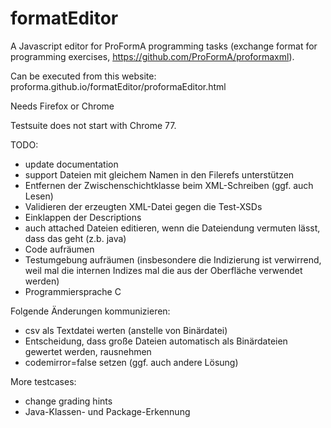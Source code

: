 # formatEditor

A Javascript editor for ProFormA programming tasks (exchange format for programming exercises, https://github.com/ProFormA/proformaxml).

Can be executed from this website: proforma.github.io/formatEditor/proformaEditor.html

Needs Firefox or Chrome

Testsuite does not start with Chrome 77.

TODO:
- update documentation
- support Dateien mit gleichem Namen in den Filerefs unterstützen
- Entfernen der Zwischenschichtklasse beim XML-Schreiben (ggf. auch Lesen)
- Validieren der erzeugten XML-Datei gegen die Test-XSDs
- Einklappen der Descriptions
- auch attached Dateien editieren, wenn die Dateiendung vermuten lässt, dass das geht (z.b. java)
- Code aufräumen
- Testumgebung aufräumen (insbesondere die Indizierung ist verwirrend, weil mal die internen Indizes mal die aus der Oberfläche verwendet werden)
- Programmiersprache C


Folgende Änderungen kommunizieren:
- csv als Textdatei werten (anstelle von Binärdatei)
- Entscheidung, dass große Dateien automatisch als Binärdateien gewertet werden, rausnehmen
- codemirror=false setzen (ggf. auch andere Lösung)

More testcases:
- change grading hints
- Java-Klassen- und Package-Erkennung
